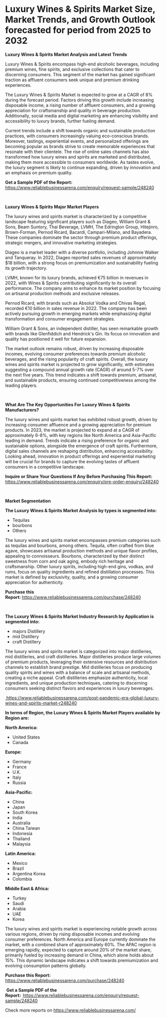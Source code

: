 <p><h1>Luxury Wines & Spirits Market Size, Market Trends, and Growth Outlook forecasted for period from 2025 to 2032</h1></p><p><strong>Luxury Wines & Spirits Market Analysis and Latest Trends</strong></p>
<p><p>Luxury Wines & Spirits encompass high-end alcoholic beverages, including premium wines, fine spirits, and exclusive collections that cater to discerning consumers. This segment of the market has gained significant traction as affluent consumers seek unique and premium drinking experiences. </p><p>The Luxury Wines & Spirits Market is expected to grow at a CAGR of 8% during the forecast period. Factors driving this growth include increasing disposable income, a rising number of affluent consumers, and a growing appreciation for craftsmanship and quality in beverage production. Additionally, social media and digital marketing are enhancing visibility and accessibility to luxury brands, further fueling demand.</p><p>Current trends include a shift towards organic and sustainable production practices, with consumers increasingly valuing eco-conscious brands. Moreover, tastings, experiential events, and personalized offerings are becoming popular as brands strive to create memorable experiences that resonate with their clientele. The rise of online sales channels has also transformed how luxury wines and spirits are marketed and distributed, making them more accessible to consumers worldwide. As tastes evolve, the luxury segment is likely to continue expanding, driven by innovation and an emphasis on premium quality.</p></p>
<p><strong>Get a Sample PDF of the Report:&nbsp;</strong> <a href="https://www.reliablebusinessarena.com/enquiry/request-sample/248240?utm_campaign=2532&utm_medium=2&utm_source=Github&utm_content=ia&utm_term=30032025&utm_id=luxury-wines-spirits">https://www.reliablebusinessarena.com/enquiry/request-sample/248240</a></p>
<p>&nbsp;</p>
<p><strong>Luxury Wines & Spirits Major Market Players</strong></p>
<p><p>The luxury wines and spirits market is characterized by a competitive landscape featuring significant players such as Diageo, William Grant & Sons, Beam Suntory, Thai Beverage, LVMH, The Edrington Group, Hitejinro, Brown-Forman, Pernod Ricard, Bacardi, Campari-Milano, and Bayadera. These companies dominate the sector through premium product offerings, strategic mergers, and innovative marketing strategies.</p><p>Diageo is a market leader with a diverse portfolio, including Johnnie Walker and Tanqueray. In 2022, Diageo reported sales revenues of approximately $18 billion, with a strong focus on premiumization and sustainability fueling its growth trajectory.</p><p>LVMH, known for its luxury brands, achieved €75 billion in revenues in 2022, with Wines & Spirits contributing significantly to its overall performance. The company aims to enhance its market position by focusing on artisanal production methods and exclusive releases.</p><p>Pernod Ricard, with brands such as Absolut Vodka and Chivas Regal, recorded €10 billion in sales revenue in 2022. The company has been actively pursuing growth in emerging markets while emphasizing digital transformation and consumer engagement strategies.</p><p>William Grant & Sons, an independent distiller, has seen remarkable growth with brands like Glenfiddich and Hendrick's Gin. Its focus on innovation and quality has positioned it well for future expansion.</p><p>The market outlook remains robust, driven by increasing disposable incomes, evolving consumer preferences towards premium alcoholic beverages, and the rising popularity of craft spirits. Overall, the luxury wines and spirits market is projected to grow significantly, with estimates suggesting a compound annual growth rate (CAGR) of around 5-7% over the next five years. This trend indicates a shift towards premium, artisanal, and sustainable products, ensuring continued competitiveness among the leading players.</p></p>
<p>&nbsp;</p>
<p><strong>What Are The Key Opportunities For Luxury Wines & Spirits Manufacturers?</strong></p>
<p><p>The luxury wines and spirits market has exhibited robust growth, driven by increasing consumer affluence and a growing appreciation for premium products. In 2023, the market is projected to expand at a CAGR of approximately 6-8%, with key regions like North America and Asia-Pacific leading in demand. Trends indicate a rising preference for organic and sustainable options, alongside the emergence of craft spirits. Furthermore, digital sales channels are reshaping distribution, enhancing accessibility. Looking ahead, innovation in product offerings and experiential marketing will be crucial for brands to capture the evolving tastes of affluent consumers in a competitive landscape.</p></p>
<p><strong>Inquire or Share Your Questions If Any Before Purchasing This Report:</strong> <a href="https://www.reliablebusinessarena.com/enquiry/pre-order-enquiry/248240?utm_campaign=2532&utm_medium=2&utm_source=Github&utm_content=ia&utm_term=30032025&utm_id=luxury-wines-spirits">https://www.reliablebusinessarena.com/enquiry/pre-order-enquiry/248240</a></p>
<p>&nbsp;</p>
<p><strong>Market Segmentation</strong></p>
<p><strong>The Luxury Wines & Spirits Market Analysis by types is segmented into:</strong></p>
<p><ul><li>Tequilas</li><li>bourbons</li><li>Others</li></ul></p>
<p><p>The luxury wines and spirits market encompasses premium categories such as tequilas and bourbons, among others. Tequila, often crafted from blue agave, showcases artisanal production methods and unique flavor profiles, appealing to connoisseurs. Bourbons, characterized by their distinct sweetness from corn and oak aging, embody rich heritage and craftsmanship. Other luxury spirits, including high-end gins, vodkas, and rums, focus on quality ingredients and refined distillation processes. This market is defined by exclusivity, quality, and a growing consumer appreciation for authenticity.</p></p>
<p><strong>Purchase this Report:&nbsp;</strong><a href="https://www.reliablebusinessarena.com/purchase/248240?utm_campaign=2532&utm_medium=2&utm_source=Github&utm_content=ia&utm_term=30032025&utm_id=luxury-wines-spirits">https://www.reliablebusinessarena.com/purchase/248240</a></p>
<p>&nbsp;</p>
<p><strong>The Luxury Wines & Spirits Market Industry Research by Application is segmented into:</strong></p>
<p><ul><li>majors Distillery</li><li>mid Distillery</li><li>craft Distillery</li></ul></p>
<p><p>The luxury wines and spirits market is categorized into major distilleries, mid distilleries, and craft distilleries. Major distilleries produce large volumes of premium products, leveraging their extensive resources and distribution channels to establish brand prestige. Mid distilleries focus on producing quality spirits and wines with a balance of scale and artisanal methods, creating a niche appeal. Craft distilleries emphasize authenticity, local ingredients, and unique production techniques, catering to discerning consumers seeking distinct flavors and experiences in luxury beverages.</p></p>
<p><a href="https://www.reliablebusinessarena.com/post-pandemic-era-global-luxury-wines-and-spirits-market-r248240?utm_campaign=2532&utm_medium=2&utm_source=Github&utm_content=ia&utm_term=30032025&utm_id=luxury-wines-spirits">&nbsp;https://www.reliablebusinessarena.com/post-pandemic-era-global-luxury-wines-and-spirits-market-r248240</a></p>
<p><strong>In terms of Region, the Luxury Wines & Spirits Market Players available by Region are:</strong></p>
<p>
    <p> <strong> North America: </strong>
        <ul>
            <li>United States</li>
            <li>Canada</li>
        </ul>
        </p> 
    <p> <strong> Europe: </strong>
        <ul>
            <li>Germany</li>
            <li>France</li>
            <li>U.K.</li>
            <li>Italy</li>
            <li>Russia</li>
        </ul>
        </p> 
    <p> <strong> Asia-Pacific: </strong>
        <ul>
            <li>China</li>
            <li>Japan</li>
            <li>South Korea</li>
            <li>India</li>
            <li>Australia</li>
            <li>China Taiwan</li>
            <li>Indonesia</li>
            <li>Thailand</li>
            <li>Malaysia</li>
        </ul>
        </p> 
    <p> <strong> Latin America: </strong>
        <ul>
            <li>Mexico</li>
            <li>Brazil</li>
            <li>Argentina Korea</li>
            <li>Colombia</li>
        </ul>
        </p> 
    <p> <strong> Middle East & Africa: </strong>
        <ul>
            <li>Turkey</li>
            <li>Saudi</li>
            <li>Arabia</li>
            <li>UAE</li>
            <li>Korea</li>
        </ul>
    </p>
    </p>
<p><p>The luxury wines and spirits market is experiencing notable growth across various regions, driven by rising disposable incomes and evolving consumer preferences. North America and Europe currently dominate the market, with a combined share of approximately 60%. The APAC region is emerging rapidly, expected to capture around 20% of the market share, primarily fueled by increasing demand in China, which alone holds about 15%. This dynamic landscape indicates a shift towards premiumization and evolving consumption patterns globally.</p></p>
<p><strong>Purchase this Report: </strong><a href="https://www.reliablebusinessarena.com/purchase/248240?utm_campaign=2532&utm_medium=2&utm_source=Github&utm_content=ia&utm_term=30032025&utm_id=luxury-wines-spirits">https://www.reliablebusinessarena.com/purchase/248240</a></p>
<p>&nbsp;<strong>Get a Sample PDF of the Report:&nbsp;&nbsp;</strong><a href="https://www.reliablebusinessarena.com/enquiry/request-sample/248240?utm_campaign=2532&utm_medium=2&utm_source=Github&utm_content=ia&utm_term=30032025&utm_id=luxury-wines-spirits">https://www.reliablebusinessarena.com/enquiry/request-sample/248240</a></p>
<p><strong></strong></p>
<p>Check more reports on <a href="https://www.reliablebusinessarena.com/?utm_campaign=2532&utm_medium=2&utm_source=Github&utm_content=ia&utm_term=30032025&utm_id=luxury-wines-spirits">https://www.reliablebusinessarena.com/</a></p>
